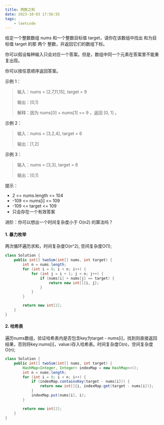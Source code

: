 ```yaml
---
title: 两数之和
date: 2023-10-03 17:56:55
tags:
    - leetcode
---
```


给定一个整数数组 nums 和一个整数目标值 target，请你在该数组中找出 和为目标值 target  的那 两个 整数，并返回它们的数组下标。

你可以假设每种输入只会对应一个答案。但是，数组中同一个元素在答案里不能重复出现。

你可以按任意顺序返回答案。


示例 1：

> 输入：nums = [2,7,11,15], target = 9
> 
> 输出：[0,1]
> 
> 解释：因为 nums[0] + nums[1] == 9 ，返回 [0, 1] 。

<!-- more -->

示例 2：

> 输入：nums = [3,2,4], target = 6
> 
> 输出：[1,2]

示例 3：

> 输入：nums = [3,3], target = 6
> 
> 输出：[0,1]

提示：

- 2 <= nums.length <= 104
- -109 <= nums[i] <= 109
- -109 <= target <= 109
- 只会存在一个有效答案
 

进阶：你可以想出一个时间复杂度小于 O(n2) 的算法吗？




#### 1. 暴力枚举

两次循环遍历求和，时间复杂度O(n^2), 空间复杂度O(1);

``` Java
class Solution {
    public int[] twoSum(int[] nums, int target) {  
        int n = nums.length;
        for (int i = 0; i < n; i++) {
            for (int j = i + 1; j < n; j++) {
                if (nums[i] + nums[j] == target) {
                    return new int[]{i, j};
                }
            }
        }

        return new int[2];
    }
}
```

#### 2. 哈希表

遍历nums数组，验证哈希表内是否包含key为target - nums[i]，找到则直接返回结果，否则将key:nums[i]，value:i存入哈希表。时间复杂度O(n)，空间复杂度O(n);

``` Java
class Solution {
    public int[] twoSum(int[] nums, int target) {
        HashMap<Integer, Integer> indexMap = new HashMap<>();
        int n = nums.length;
        for (int i = 0; i < n; i++) {
            if (indexMap.containsKey(target - nums[i])) {
                return new int[]{i, indexMap.get(target - nums[i])};
            }
            indexMap.put(nums[i], i);
        }

        return new int[2];
    }
}
```
